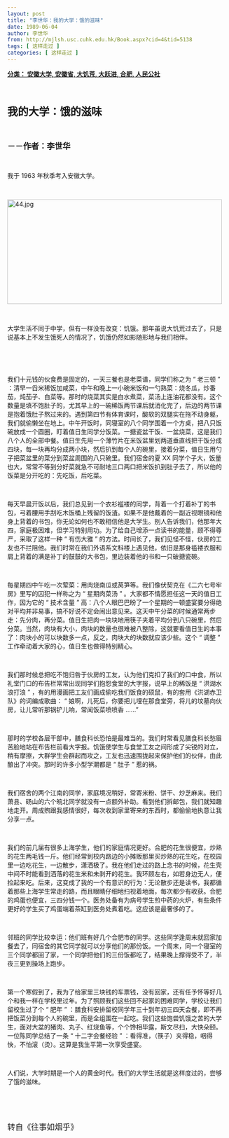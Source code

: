 ```yaml
---
layout: post
title: "李世华：我的大学：饿的滋味"
date: 1989-06-04
author: 李世华
from: http://mjlsh.usc.cuhk.edu.hk/Book.aspx?cid=4&tid=5138
tags: [ 这样走过 ]
categories: [ 这样走过 ]
---
```


<div style="margin: 15px 10px 10px 0px;">
 <div>
  <span id="ctl00_ContentPlaceHolder1_chapter1_SubjectLabel" style="font-weight:bold;text-decoration:underline;">
   分类： 安徽大学, 安徽省, 大饥荒, 大跃进, 合肥, 人民公社
  </span>
 </div>
 <p class="p1">
  <b>
   <font size="5">
    <span class="s1">
    </span>
    <br/>
   </font>
  </b>
 </p>
 <p class="p2">
  <span class="s1">
   <b>
    <font size="5">
     我的大学：饿的滋味
    </font>
   </b>
  </span>
 </p>
 <p class="p1">
  <b>
   <font size="4">
    <span class="s1">
    </span>
    <br/>
   </font>
  </b>
 </p>
 <p class="p2">
  <span class="s1">
   <b>
    <font size="4">
     －－作者：李世华
    </font>
   </b>
  </span>
 </p>
 <p class="p1">
  <span class="s1">
  </span>
  <br/>
 </p>
 <p class="p2">
  <span class="s1">
   我于
  </span>
  <span class="s2">
   1963
  </span>
  <span class="s1">
   年秋季考入安徽大学。
  </span>
 </p>
 <p class="p1">
  <span class="s1">
  </span>
  <br/>
 </p>
 <p class="p3">
  <span class="s1">
   <img alt="44.jpg" border="0" height="239" src="/medias/contents/5138/44.jpg" width="490"/>
   <span class="Apple-converted-space">
   </span>
  </span>
 </p>
 <p class="p1">
  <span class="s1">
  </span>
  <br/>
 </p>
 <p class="p2">
  <span class="s1">
   大学生活不同于中学，但有一样没有改变：饥饿。那年虽说大饥荒过去了，只是说基本上不发生饿死人的情况了，饥饿仍然如影随形地与我们相伴。
  </span>
 </p>
 <p class="p1">
  <span class="s1">
  </span>
  <br/>
 </p>
 <p class="p1">
  <span class="s1">
  </span>
  <br/>
 </p>
 <p class="p2">
  <span class="s1">
   我们十元钱的伙食费是固定的，一天三餐也是老菜谱，同学们称之为
  </span>
  <span class="s2">
   “
  </span>
  <span class="s1">
   老三顿
  </span>
  <span class="s2">
   ”
  </span>
  <span class="s1">
   ：清早一舀米稀饭加咸菜，中午和晚上一小碗米饭和一勺熟菜：烧冬瓜，炒番茄，炖茄子、白菜等。那时的烧菜其实是白水煮菜，菜汤上连油花都没有。这个数量是填不饱肚子的，尤其早上的一碗稀饭两节课后就消化完了，后边的两节课是抱着饿肚子熬过来的。遇到第四节有体育课时，酸软的双腿实在拖不动身躯，我们就偷懒坐在地上。中午开饭时，同寝室的八个同学围着一个方桌，把八只饭碗放成一个圆圈，盯着值日生同学分饭菜。一搪瓷盆干饭、一盆烧菜，这是我们八个人的全部中餐。值日生先用一个薄竹片在米饭盆里划两道垂直线把干饭分成四块，每一块再均分成两小块，然后扒到每个人的碗里，接着分菜，值日生用勺子把菜盆里的菜分到菜盆周围的八只碗里。我们宿舍的夏
  </span>
  <span class="s2">
   XX
  </span>
  <span class="s1">
   同学个子大，饭量也大，常常不等到分好菜就急不可耐地三口两口把米饭扒到肚子去了，所以他的饭菜是分开吃的：先吃饭，后吃菜。
  </span>
 </p>
 <p class="p1">
  <span class="s1">
  </span>
  <br/>
 </p>
 <p class="p2">
  <span class="s1">
   每天早晨开饭以后，我们总见到一个衣衫褴褛的同学，背着一个打着补丁的书包，弓着腰用手刮吃木饭桶上残留的饭渣。如果不是他戴着的一副近视眼镜和他身上背着的书包，你无论如何也不敢相信他是大学生。别人告诉我们，他那年大四，家庭极困难，但学习特别用功。为了给自己增添一点读书的能量，顾不得尊严，采取了这样一种
  </span>
  <span class="s2">
   “
  </span>
  <span class="s1">
   有伤大雅
  </span>
  <span class="s2">
   ”
  </span>
  <span class="s1">
   的方法。时间长了，我们见怪不怪，伙房的工友也不拦阻他。我们时常在我们外语系文科楼上遇见他，依旧是那身褴褛衣服和肩上背着的满是补丁的鼓鼓的大书包，里边装着他的书和一只破搪瓷碗。
  </span>
 </p>
 <p class="p1">
  <span class="s1">
  </span>
  <br/>
 </p>
 <p class="p2">
  <span class="s1">
   每星期四中午吃一次荤菜：用肉烧南瓜或莴笋等。我们像伏契克在《二六七号牢房》里写的囚犯一样称之为
  </span>
  <span class="s2">
   “
  </span>
  <span class="s1">
   星期肉菜汤
  </span>
  <span class="s2">
   ”
  </span>
  <span class="s1">
   。大家都不情愿担任这一天的值日工作，因为它的
  </span>
  <span class="s2">
   “
  </span>
  <span class="s1">
   技术含量
  </span>
  <span class="s2">
   ”
  </span>
  <span class="s1">
   高：八个人眼巴巴盼了一个星期的一顿盛宴要分得绝对平均并非易事，搞不好说不定会闹出意见来。这天中午分菜的时候通常两步走：先分肉，再分菜。值日生把肉一块块地用筷子夹着平均分到八只碗里，然后分菜。当然，肉块有大小，肉块的数量也很难被八整除，这就要看值日生的本事了：肉块小的可以块数多一点，反之，肉块大的块数就应该少些。这个
  </span>
  <span class="s2">
   “
  </span>
  <span class="s1">
   调整
  </span>
  <span class="s2">
   ”
  </span>
  <span class="s1">
   工作牵动着大家的心，值日生也做得特别精心。
  </span>
 </p>
 <p class="p1">
  <span class="s1">
  </span>
  <br/>
 </p>
 <p class="p2">
  <span class="s1">
   我们那时候总把吃不饱归咎于伙房的工友，认为他们克扣了我们的口中食，所以礼堂门口的布告栏常常出现同学们抱怨食堂的大字报，说早上的稀饭是
  </span>
  <span class="s2">
   “
  </span>
  <span class="s1">
   洪湖水浪打浪
  </span>
  <span class="s2">
   ”
  </span>
  <span class="s1">
   ，有的用漫画把工友们画成偷吃我们饭食的硕鼠，有的套用《洪湖赤卫队》的词编成歌曲：
  </span>
  <span class="s2">
   “
  </span>
  <span class="s1">
   娘啊，儿死后，你要把儿埋在那食堂旁，将儿的坟墓向伙房，让儿常听那锅铲儿响，常闻饭菜喷喷香
  </span>
  <span class="s2">
   ……”
  </span>
 </p>
 <p class="p1">
  <span class="s1">
  </span>
  <br/>
 </p>
 <p class="p2">
  <span class="s1">
   那时的学校各层干部中，膳食科长恐怕是最难当的。我们时常看见膳食科长愁眉苦脸地站在布告栏前看大字报。饥饿使学生与食堂工友之间形成了尖锐的对立，稍有摩擦，大群学生会群起而攻之，工友也迅速围拢起来保护他们的伙伴，由此酿出了冲突。那时的许多小型学潮都是
  </span>
  <span class="s2">
   “
  </span>
  <span class="s1">
   肚子
  </span>
  <span class="s2">
   ”
  </span>
  <span class="s1">
   惹的祸。
  </span>
 </p>
 <p class="p1">
  <span class="s1">
  </span>
  <br/>
 </p>
 <p class="p2">
  <span class="s1">
   我们宿舍的两个江南的同学，家庭境况稍好，常寄米粉、饼干、炒芝麻来。我们萧县、砀山的六个皖北同学就没有一点额外补助。看到他们拆邮包，我们就知趣地走开。周成煦跟我感情很好，每次收到家里寄来的东西时，都偷偷地执意让我分享一点。
  </span>
 </p>
 <p class="p1">
  <span class="s1">
  </span>
  <br/>
 </p>
 <p class="p2">
  <span class="s1">
   我们的前几届有很多上海学生，他们的家庭情况更好。合肥的花生很便宜，炒熟的花生两毛钱一斤。他们经常到校内路边的小摊贩那里买炒熟的花生吃，在校园里一边吃花生，一边散步，潇洒极了。我在他们走过的路上念书的时候，花生壳中间不时能看到洒落的花生米和未剥开的花生。我环顾左右，如若身边无人，便捡起来吃。后来，这变成了我的一个有意识的行为：无论散步还是读书，我都循着那些上海学生常走的路，而且眼睛仔细地扫视着地面，每次都少有收获。合肥的鸡蛋也便宜，三四分钱一个。医务处备有为病号学生煎中药的火炉，有些条件更好的学生买了鸡蛋端着茶缸到医务处煮着吃。这应该是最奢侈的了。
  </span>
 </p>
 <p class="p1">
  <span class="s1">
  </span>
  <br/>
 </p>
 <p class="p2">
  <span class="s1">
   邻班的同学比较幸运：他们班有好几个合肥市的同学。这些同学逢周末就回家加餐去了，同宿舍的其它同学就可以分享他们的那份饭。一个周末，同一个寝室的三个同学都回了家，一个同学把他们的三份饭都吃了，结果晚上撑得受不了，半夜三更到操场上跑步。
  </span>
 </p>
 <p class="p1">
  <span class="s1">
  </span>
  <br/>
 </p>
 <p class="p2">
  <span class="s1">
   第一个寒假到了，我为了给家里三块钱的车票钱，没有回家，还有任予怀等好几个和我一样在学校里过年。为了照顾我们这些回不起家的困难同学，学校让我们留校生过了个
  </span>
  <span class="s2">
   “
  </span>
  <span class="s1">
   肥年
  </span>
  <span class="s2">
   ”
  </span>
  <span class="s1">
   ：膳食科安排留校同学年三十到年初三四天会餐，即不再把饭菜分到每个人的碗里，而是全组围在一起吃。我们这些饱尝饥饿之苦的大学生，面对大盆的猪肉、丸子、红烧鱼等，个个馋相毕露，斯文尽扫，大快朵颐。一位陈同学总结了一条
  </span>
  <span class="s2">
   “
  </span>
  <span class="s1">
   十二字会餐经验
  </span>
  <span class="s2">
   ”
  </span>
  <span class="s1">
   ：看得准，（筷子）夹得稳，咽得快，不怕滚（烫）。这算是我生平第一次享受盛宴。
  </span>
 </p>
 <p class="p1">
  <span class="s1">
  </span>
  <br/>
 </p>
 <p class="p2">
  <span class="s1">
   人们说，大学时期是一个人的黄金时代。我们的大学生活就是这样度过的，尝够了饿的滋味。
  </span>
 </p>
 <p class="p1">
  <span class="s1">
  </span>
  <br/>
 </p>
 <p class="p1">
  <font size="4">
   <span class="s1">
   </span>
   <br/>
  </font>
 </p>
 <p class="p2">
  <span class="s1">
   <font size="4">
    转自《往事如烟乎》
   </font>
  </span>
 </p>
</div>

